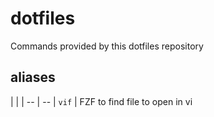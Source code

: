 # dotfiles

Commands provided by this dotfiles repository

## aliases

|       |
| --    | --
| `vif` | FZF to find file to open in vi
